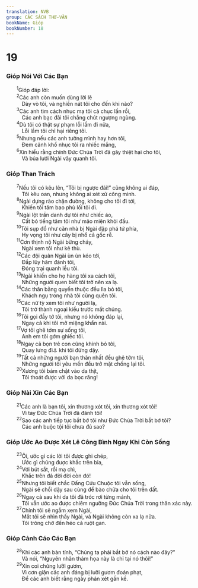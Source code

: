 ```yaml
---
translation: NVB
group: CÁC SÁCH THƠ-VĂN
bookName: Gióp 
bookNumber: 18
---
```


<div class="title"><h1>19</h1><h3>Gióp Nói Với Các Bạn </h3></div>
<span class="verse giop_19_1">  <sup>1</sup>Gióp đáp lời: <br/></span>
<span class="verse giop_19_2">  <sup>2</sup>Các anh còn muốn dùng lời lẽ <br/>   Dày vò tôi, và nghiền nát tôi cho đến khi nào? <br/></span>
<span class="verse giop_19_3">  <sup>3</sup>Các anh tìm cách nhục mạ tôi cả chục lần rồi, <br/>   Các anh bạc đãi tôi chẳng chút ngượng ngùng. <br/></span>
<span class="verse giop_19_4">  <sup>4</sup>Dù tôi có thật sự phạm lỗi lầm đi nữa, <br/>   Lỗi lầm tôi chỉ hại riêng tôi. <br/></span>
<span class="verse giop_19_5">  <sup>5</sup>Nhưng nếu các anh tưởng mình hay hơn tôi, <br/>   Đem cảnh khổ nhục tôi ra nhiếc mắng, <br/></span>
<span class="verse giop_19_6">  <sup>6</sup>Xin hiểu rằng chính Đức Chúa Trời đã gây thiệt hại cho tôi, <br/>   Và bủa lưới Ngài vây quanh tôi. <br/></span>
<div class="title"><h3>Gióp Than Trách </h3></div>
<span class="verse giop_19_7">  <sup>7</sup>Nếu tôi có kêu lên, “Tôi bị ngược đãi!” cũng không ai đáp, <br/>   Tôi kêu oan, nhưng không ai xét xử công minh. <br/></span>
<span class="verse giop_19_8">  <sup>8</sup>Ngài dựng rào chặn đường, không cho tôi đi tới, <br/>   Khiến tối tăm bao phủ lối tôi đi. <br/></span>
<span class="verse giop_19_9">  <sup>9</sup>Ngài lột trần danh dự tôi như chiếc áo, <br/>   Cất bỏ tiếng tăm tôi như mão miện khỏi đầu. <br/></span>
<span class="verse giop_19_10">  <sup>10</sup>Tôi sụp đổ như căn nhà bị Ngài đập phá tứ phía, <br/>   Hy vọng tôi như cây bị nhổ cả gốc rễ. <br/></span>
<span class="verse giop_19_11">  <sup>11</sup>Cơn thịnh nộ Ngài bừng cháy, <br/>   Ngài xem tôi như kẻ thù. <br/></span>
<span class="verse giop_19_12">  <sup>12</sup>Các đội quân Ngài ùn ùn kéo tới, <br/>   Đắp lũy hãm đánh tôi, <br/>   Đóng trại quanh lều tôi. <br/></span>
<span class="verse giop_19_13">  <sup>13</sup>Ngài khiến cho họ hàng tôi xa cách tôi, <br/>   Những người quen biết tôi trở nên xa lạ. <br/></span>
<span class="verse giop_19_14">  <sup>14</sup>Các thân bằng quyến thuộc đều lìa bỏ tôi, <br/>   Khách ngụ trong nhà tôi cũng quên tôi. <br/></span>
<span class="verse giop_19_15">  <sup>15</sup>Các nữ tỳ xem tôi như người lạ, <br/>   Tôi trở thành ngoại kiều trước mắt chúng. <br/></span>
<span class="verse giop_19_16">  <sup>16</sup>Tôi gọi đầy tớ tôi, nhưng nó không đáp lại, <br/>   Ngay cả khi tôi mở miệng khẩn nài. <br/></span>
<span class="verse giop_19_17">  <sup>17</sup>Vợ tôi ghê tởm sự sống tôi, <br/>   Anh em tôi gớm ghiếc tôi. <br/></span>
<span class="verse giop_19_18">  <sup>18</sup>Ngay cả bọn trẻ con cũng khinh bỏ tôi, <br/>   Quay lưng đi<a data-toggle="tooltip" data-placement="bottom" title="Ctd: nhạo cười tôi">⚓</a> khi tôi đứng dậy. <br/></span>
<span class="verse giop_19_19">  <sup>19</sup>Tất cả những người bạn thân nhất đều ghê tởm tôi, <br/>   Những người tôi yêu mến đều trở mặt chống lại tôi. <br/></span>
<span class="verse giop_19_20">  <sup>20</sup>Xương tôi bám chặt vào da thịt, <br/>   Tôi thoát được với da bọc răng! <br/></span>
<div class="title"><h3>Gióp Nài Xin Các Bạn </h3></div>
<span class="verse giop_19_21">  <sup>21</sup>Các anh là bạn tôi, xin thương xót tôi, xin thương xót tôi! <br/>   Vì tay Đức Chúa Trời đã đánh tôi! <br/></span>
<span class="verse giop_19_22">  <sup>22</sup>Sao các anh tiếp tục bắt bớ tôi như Đức Chúa Trời bắt bớ tôi? <br/>   Các anh buộc tội tôi chưa đủ sao? <br/></span>
<div class="title"><h3>Gióp Ước Ao Được Xét Lẽ Công Bình Ngay Khi Còn Sống </h3></div>
<span class="verse giop_19_23">  <sup>23</sup>Ôi, ước gì các lời tôi được ghi chép, <br/>   Ước gì chúng được khắc trên bia, <br/></span>
<span class="verse giop_19_24">  <sup>24</sup>Với bút sắt, rồi mạ chì, <br/>   Khắc trên đá đời đời còn đó! <br/></span>
<span class="verse giop_19_25">  <sup>25</sup>Nhưng tôi biết chắc Đấng Cứu Chuộc tôi vẫn sống, <br/>   Ngài sẽ chổi dậy sau cùng để bào chữa cho tôi trên đất. <br/></span>
<span class="verse giop_19_26">  <sup>26</sup>Ngay cả sau khi da tôi đã tróc rơi từng mảnh, <br/>   Tôi vẫn ước ao được chiêm ngưỡng Đức Chúa Trời trong thân xác này. <br/></span>
<span class="verse giop_19_27">  <sup>27</sup>Chính tôi sẽ ngắm xem Ngài, <br/>   Mắt tôi sẽ nhìn thấy Ngài, và Ngài không còn xa lạ nữa. <br/>   Tôi trông chờ đến héo cả ruột gan. <br/></span>
<div class="title"><h3>Gióp Cảnh Cáo Các Bạn </h3></div>
<span class="verse giop_19_28">  <sup>28</sup>Khi các anh bàn tính, “Chúng ta phải bắt bớ nó cách nào đây?” <br/>   Và nói, “Nguyên nhân thảm họa này là chỉ tại nó thôi!” <br/></span>
<span class="verse giop_19_29">  <sup>29</sup>Xin coi chừng lưỡi gươm, <br/>   Vì cơn giận các anh đáng bị lưỡi gươm đoán phạt, <br/>   Để các anh biết rằng ngày phán xét gần kề. <br/></span>
